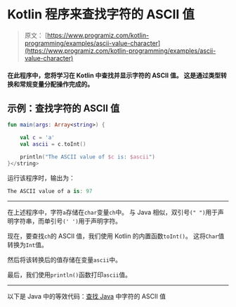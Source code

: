 # Kotlin 程序来查找字符的 ASCII 值

> 原文： [https://www.programiz.com/kotlin-programming/examples/ascii-value-character](https://www.programiz.com/kotlin-programming/examples/ascii-value-character)

#### 在此程序中，您将学习在 Kotlin 中查找并显示字符的 ASCII 值。 这是通过类型转换和常规变量分配操作完成的。

## 示例：查找字符的 ASCII 值

```kt
fun main(args: Array<string>) {

    val c = 'a'
    val ascii = c.toInt()

    println("The ASCII value of $c is: $ascii")
}</string>
```

运行该程序时，输出为：

```kt
The ASCII value of a is: 97
```

* * *

在上述程序中，字符`a`存储在`char`变量`ch`中。 与 Java 相似，双引号`(" ")`用于声明字符串，而单引号`(' ')`用于声明字符。

现在，要查找`ch`的 ASCII 值，我们使用 Kotlin 的内置函数`toInt()`。 这将`Char`值转换为`Int`值。

然后将该转换后的值存储在变量`ascii`中。

最后，我们使用`println()`函数打印`ascii`值。

* * *

以下是 Java 中的等效代码：[查找 Java](/java-programming/examples/ascii-value-character "Java Program to Find ASCII value of a character") 中字符的 ASCII 值